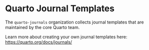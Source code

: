 # Quarto Journal Templates

The `quarto-journals` organization collects journal templates that are maintained by the core Quarto team.

Learn more about creating your own journal templates here: <https://quarto.org/docs/journals/>

